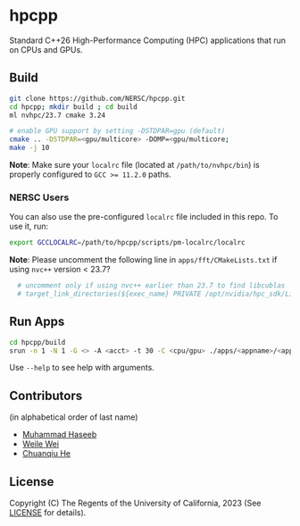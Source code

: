 # hpcpp

Standard C++26 High-Performance Computing (HPC) applications that run on CPUs and GPUs. 

## Build

```bash
git clone https://github.com/NERSC/hpcpp.git
cd hpcpp; mkdir build ; cd build
ml nvhpc/23.7 cmake 3.24

# enable GPU support by setting -DSTDPAR=gpu (default)
cmake .. -DSTDPAR=<gpu/multicore> -DOMP=<gpu/multicore; 
make -j 10
```

**Note**: Make sure your `localrc` file (located at `/path/to/nvhpc/bin`) is properly configured to `GCC >= 11.2.0` paths.

### NERSC Users

You can also use the pre-configured `localrc` file included in this repo. To use it, run:

```bash
export GCCLOCALRC=/path/to/hpcpp/scripts/pm-localrc/localrc
```

**Note**: Please uncomment the following line in `apps/fft/CMakeLists.txt` if using `nvc++` version < 23.7?

```bash
  # uncomment only if using nvc++ earlier than 23.7 to find libcublas
  # target_link_directories(${exec_name} PRIVATE /opt/nvidia/hpc_sdk/Linux_x86_64/23.1/math_libs/lib64)
```

## Run Apps

```bash
cd hpcpp/build
srun -n 1 -N 1 -G <> -A <acct> -t 30 -C <cpu/gpu> ./apps/<appname>/<appname> [ARGS]
```

Use `--help` to see help with arguments.

## Contributors

(in alphabetical order of last name)
- [Muhammad Haseeb](https://nersc.gov/muhammad-haseeb)
- [Weile Wei](https://nersc.gov/weile-wei)
- [Chuanqiu He](https://github.com/hcq9102)

## License
Copyright (C) The Regents of the University of California, 2023 (See [LICENSE](LICENSE) for details).
